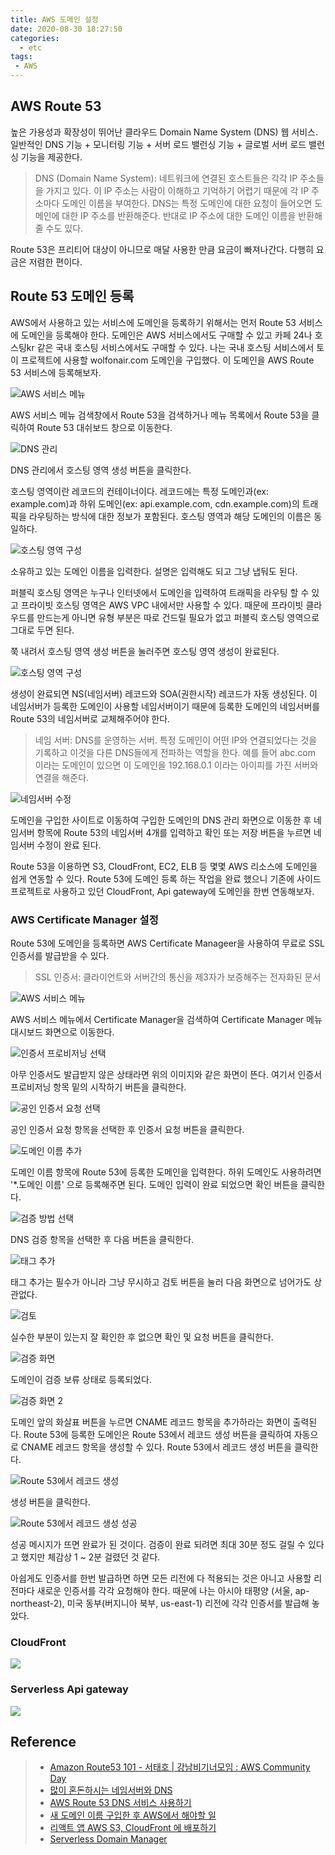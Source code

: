 ```yaml
---
title: AWS 도메인 설정
date: 2020-08-30 18:27:50
categories:
  - etc
tags:
 - AWS
---
```


## AWS Route 53

높은 가용성과 확장성이 뛰어난 클라우드 Domain Name System (DNS) 웹 서비스. 일반적인 DNS 기능 + 모니터링 기능 + 서버 로드 밸런싱 기능 + 글로벌 서버 로드 밸런싱 기능을 제공한다.

> DNS (Domain Name System): 네트워크에 연결된 호스트들은 각각 IP 주소들을 가지고 있다. 이 IP 주소는 사람이 이해하고 기억하기 어렵기 때문에 각 IP 주소마다 도메인 이름을 부여한다. DNS는 특정 도메인에 대한 요청이 들어오면 도메인에 대한 IP 주소를 반환해준다. 반대로 IP 주소에 대한 도메인 이름을 반환해 줄 수도 있다.

Route 53은 프리티어 대상이 아니므로 매달 사용한 만큼 요금이 빠져나간다. 다행히 요금은 저렴한 편이다.

## Route 53 도메인 등록

AWS에서 사용하고 있는 서비스에 도메인을 등록하기 위해서는 먼저 Route 53 서비스에 도메인을 등록해야 한다. 도메인은 AWS 서비스에서도 구매할 수 있고 카페 24나 호스팅kr 같은 국내 호스팅 서비스에서도 구매할 수 있다. 나는 국내 호스팅 서비스에서 토이 프로젝트에 사용할 wolfonair.com 도메인을 구입했다. 이 도메인을 AWS Route 53 서비스에 등록해보자.

![AWS 서비스 메뉴](../images/etc/aws-route-53-1.png)

AWS 서비스 메뉴 검색창에서 Route 53을 검색하거나 메뉴 목록에서 Route 53을 클릭하여 Route 53 대쉬보드 창으로 이동한다.

![DNS 관리](../images/etc/aws-route-53-2.png)

DNS 관리에서 호스팅 영역 생성 버튼을 클릭한다.

호스팅 영역이란 레코드의 컨테이너이다. 레코드에는 특정 도메인과(ex: example.com)과 하위 도메인(ex: api.example.com, cdn.example.com)의 트래픽을 라우팅하는 방식에 대한 정보가 포함된다. 호스팅 영역과 해당 도메인의 이름은 동일하다. 

![호스팅 영역 구성](../images/etc/aws-route-53-3.png)

소유하고 있는 도메인 이름을 입력한다. 설명은 입력해도 되고 그냥 냅둬도 된다.

퍼블릭 호스팅 영역은 누구나 인터넷에서 도메인을 입력하여 트래픽을 라우팅 할 수 있고 프라이빗 호스팅 영역은 AWS VPC 내에서만 사용할 수 있다.
때문에 프라이빗 클라우드를 만드는게 아니면 유형 부분은 따로 건드릴 필요가 없고 퍼블릭 호스팅 영역으로 그대로 두면 된다. 

쭉 내려서 호스팅 영역 생성 버튼을 눌러주면 호스팅 영역 생성이 완료된다.

![호스팅 영역 구성](../images/etc/aws-route-53-4.png)

생성이 완료되면 NS(네임서버) 레코드와 SOA(권한시작) 레코드가 자동 생성된다. 이 네임서버가 등록한 도메인이 사용할 네임서버이기 때문에 등록한 도메인의 네임서버를 Route 53의 네임서버로 교체해주어야 한다.

> 네임 서버: DNS를 운영하는 서버. 특정 도메인이 어떤 IP와 연결되었다는 것을 기록하고 이것을 다른 DNS들에게 전파하는 역할을 한다. 예를 들어 abc.com 이라는 도메인이 있으면 이 도메인을 192.168.0.1 이라는 아이피를 가진 서버와 연결을 해준다.

![네임서버 수정](../images/etc/aws-route-53-5.png)

도메인을 구입한 사이트로 이동하여 구입한 도메인의 DNS 관리 화면으로 이동한 후 네임서버 항목에 Route 53의 네임서버 4개를 입력하고 확인 또는 저장 버튼을 누르면 네임서버 수정이 완료 된다.

Route 53을 이용하면 S3, CloudFront, EC2, ELB 등 몇몇 AWS 리소스에 도메인을 쉽게 연동할 수 있다. Route 53에 도메인 등록 하는 작업을 완료 했으니 기존에 사이드 프로젝트로 사용하고 있던 CloudFront, Api gateway에 도메인을 한번 연동해보자.

### AWS Certificate Manager 설정

Route 53에 도메인을 등록하면 AWS Certificate Manageer을 사용하여 무료로 SSL 인증서를 발급받을 수 있다.

> SSL 인증서: 클라이언트와 서버간의 통신을 제3자가 보증해주는 전자화된 문서

![AWS 서비스 메뉴](../images/etc/aws-route-53-6.png)

AWS 서비스 메뉴에서 Certificate Manager을 검색하여 Certificate Manager 메뉴 대시보드 화면으로 이동한다.

![인증서 프로비저닝 선택](../images/etc/aws-route-53-7.png)

아무 인증서도 발급받지 않은 상태라면 위의 이미지와 같은 화면이 뜬다. 여기서 인증서 프로비저닝 항목 밑의 시작하기 버튼을 클릭한다.

![공인 인증서 요청 선택](../images/etc/aws-route-53-8.png)

공인 인증서 요청 항목을 선택한 후 인증서 요청 버튼을 클릭한다.

![도메인 이름 추가](../images/etc/aws-route-53-9.png)

도메인 이름 항목에 Route 53에 등록한 도메인을 입력한다. 하위 도메인도 사용하려면 '*.도메인 이름' 으로 등록해주면 된다. 도메인 입력이 완료 되었으면 확인 버튼을 클릭한다.

![검증 방법 선택](../images/etc/aws-route-53-10.png)

DNS 검증 항목을 선택한 후 다음 버튼을 클릭한다.

![태그 추가](../images/etc/aws-route-53-11.png)

태그 추가는 필수가 아니라 그냥 무시하고 검토 버튼을 눌러 다음 화면으로 넘어가도 상관없다.

![검토](../images/etc/aws-route-53-12.png)

실수한 부분이 있는지 잘 확인한 후 없으면 확인 및 요청 버튼을 클릭한다.

![검증 화면](../images/etc/aws-route-53-13.png)

도메인이 검증 보류 상태로 등록되었다.

![검증 화면 2](../images/etc/aws-route-53-14.png)

도메인 앞의 화살표 버튼을 누르면 CNAME 레코드 항목을 추가하라는 화면이 출력된다. Route 53에 등록한 도메인은 Route 53에서 레코드 생성 버튼을 클릭하여 자동으로 CNAME 레코드 항목을 생성할 수 있다. Route 53에서 레코드 생성 버튼을 클릭한다.

![Route 53에서 레코드 생성](../images/etc/aws-route-53-15.png)

생성 버튼을 클릭한다.

![Route 53에서 레코드 생성 성공](../images/etc/aws-route-53-16.png)

성공 메시지가 뜨면 완료가 된 것이다. 검증이 완료 되려면 최대 30분 정도 걸릴 수 있다고 했지만 체감상 1 ~ 2분 걸렸던 것 같다.

아쉽게도 인증서를 한번 발급하면 하면 모든 리전에 다 적용되는 것은 아니고 사용할 리전마다 새로운 인증서를 각각 요청해야 한다. 때문에 나는 아시아 태평양 (서울, ap-northeast-2), 미국 동부(버지니아 북부, us-east-1) 리전에 각각 인증서를 발급해 놓았다.

### CloudFront

![](../images/etc/aws-route-53-17.png)

### Serverless Api gateway

![](../images/etc/aws-route-53-18.png)

## Reference
> - [Amazon Route53 101 - 서태호 | 강남비기너모임 : AWS Community Day](https://www.youtube.com/watch?v=Nr7nLwfvT3Y)
> - [많이 혼돈하시는 네임서버와 DNS](https://xetown.com/topics/1125037)
> - [AWS Route 53 DNS 서비스 사용하기](https://velog.io/@minholee_93/AWS-Route-53-DNS-%EC%84%9C%EB%B9%84%EC%8A%A4-%EC%82%AC%EC%9A%A9%ED%95%98%EA%B8%B0-8lk40vfqt4#2-route-53-%EB%8F%84%EB%A9%94%EC%9D%B8-%EB%93%B1%EB%A1%9D%ED%95%98%EA%B8%B0)
> - [새 도메인 이름 구입한 후 AWS에서 해야할 일](https://musma.github.io/2019/09/16/what-to-do-after-you-buy-your-new-domain-on-aws.html#aws-certificate-manager-ssltls-%EC%9D%B8%EC%A6%9D%EC%84%9C-%EB%B0%9C%EA%B8%89)
> - [리액트 앱 AWS S3, CloudFront 에 배포하기](https://react-etc.vlpt.us/08.deploy-s3.html)
> - [Serverless Domain Manager](https://www.serverless.com/plugins/serverless-domain-manager)